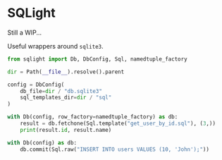 # SQLight

Still a WIP...

Useful wrappers around `sqlite3`.

``` python
from sqlight import Db, DbConfig, Sql, namedtuple_factory

dir = Path(__file__).resolve().parent

config = DbConfig(
    db_file=dir / "db.sqlite3"
    sql_templates_dir=dir / "sql"
)

with Db(config, row_factory=namedtuple_factory) as db:
    result = db.fetchone(Sql.template("get_user_by_id.sql"), (3,))
    print(result.id, result.name)

with Db(config) as db:
    db.commit(Sql.raw("INSERT INTO users VALUES (10, 'John');"))
```
